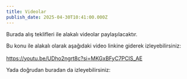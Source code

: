 ```yaml
---
title: Videolar
publish_date: 2025-04-30T10:41:00.000Z
---
```

Burada alış teklifleri ile alakalı videolar paylaşılacaktır.

Bu konu ile alakalı olarak aşağıdaki video linkine giderek izleyebilirsiniz:\
\
<https://youtu.be/UDho2ngrt8c?si=MKGxBFyC7PClS_AE> 

Yada doğrudan buradan da izleyebilirsiniz:
